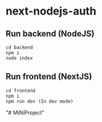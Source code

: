 # next-nodejs-auth

## Run backend (NodeJS)
```
cd backend
npm i
node index
```

## Run frontend (NextJS)
```
cd frontend
npm i
npm run dev (In dev mode)
```
"# MiNiProject" 
